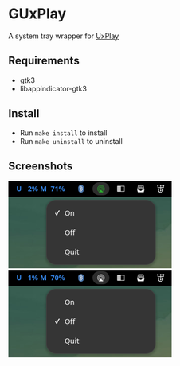 # GUxPlay

A system tray wrapper for [UxPlay](https://github.com/FDH2/UxPlay)

## Requirements

- gtk3
- libappindicator-gtk3

## Install

- Run `make install` to install
- Run `make uninstall` to uninstall

## Screenshots

![UI](assets/screenshot-on.png)
![UI](assets/screenshot-off.png)
